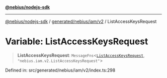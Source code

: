 [**@nebius/nodejs-sdk**](../../../../../README.md)

***

[@nebius/nodejs-sdk](../../../../../README.md) / [generated/nebius/iam/v2](../README.md) / ListAccessKeysRequest

# Variable: ListAccessKeysRequest

> **ListAccessKeysRequest**: `MessageFns`\<[`ListAccessKeysRequest`](../interfaces/ListAccessKeysRequest.md), `"nebius.iam.v2.ListAccessKeysRequest"`\>

Defined in: src/generated/nebius/iam/v2/index.ts:298

